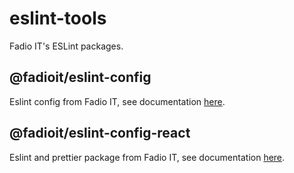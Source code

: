 # eslint-tools
Fadio IT's ESLint packages.

## @fadioit/eslint-config

Eslint config from Fadio IT, see documentation [here](./packages/eslint-config/README.md).

## @fadioit/eslint-config-react

Eslint and prettier package from Fadio IT, see documentation [here](./packages/eslint-config-react/README.md).
